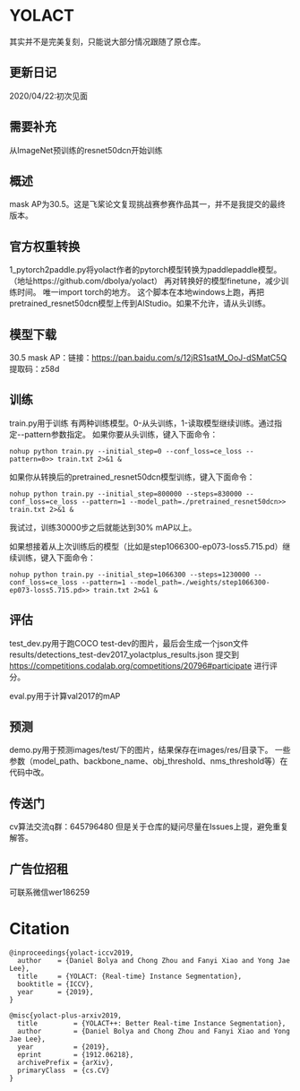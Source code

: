 # YOLACT
其实并不是完美复刻，只能说大部分情况跟随了原仓库。

## 更新日记

2020/04/22:初次见面

## 需要补充

从ImageNet预训练的resnet50dcn开始训练

## 概述

mask AP为30.5。这是飞桨论文复现挑战赛参赛作品其一，并不是我提交的最终版本。

## 官方权重转换

1_pytorch2paddle.py将yolact作者的pytorch模型转换为paddlepaddle模型。（地址https://github.com/dbolya/yolact）
再对转换好的模型finetune，减少训练时间。
唯一import torch的地方。
这个脚本在本地windows上跑，再把pretrained_resnet50dcn模型上传到AIStudio。如果不允许，请从头训练。

## 模型下载

30.5 mask AP：链接：https://pan.baidu.com/s/12jRS1satM_OoJ-dSMatC5Q 
提取码：z58d 

## 训练
train.py用于训练
有两种训练模型。0-从头训练，1-读取模型继续训练。通过指定--pattern参数指定。
如果你要从头训练，键入下面命令：
```
nohup python train.py --initial_step=0 --conf_loss=ce_loss --pattern=0>> train.txt 2>&1 &

```

如果你从转换后的pretrained_resnet50dcn模型训练，键入下面命令：
```
nohup python train.py --initial_step=800000 --steps=830000 --conf_loss=ce_loss --pattern=1 --model_path=./pretrained_resnet50dcn>> train.txt 2>&1 &

```
我试过，训练30000步之后就能达到30% mAP以上。


如果想接着从上次训练后的模型（比如是step1066300-ep073-loss5.715.pd）继续训练，键入下面命令：
```
nohup python train.py --initial_step=1066300 --steps=1230000 --conf_loss=ce_loss --pattern=1 --model_path=./weights/step1066300-ep073-loss5.715.pd>> train.txt 2>&1 &

```

## 评估
test_dev.py用于跑COCO test-dev的图片，最后会生成一个json文件
results/detections_test-dev2017_yolactplus_results.json
提交到
https://competitions.codalab.org/competitions/20796#participate
进行评分。

eval.py用于计算val2017的mAP

## 预测
demo.py用于预测images/test/下的图片，结果保存在images/res/目录下。
一些参数（model_path、backbone_name、obj_threshold、nms_threshold等）在代码中改。

## 传送门
cv算法交流q群：645796480
但是关于仓库的疑问尽量在Issues上提，避免重复解答。


## 广告位招租
可联系微信wer186259

# Citation

```
@inproceedings{yolact-iccv2019,
  author    = {Daniel Bolya and Chong Zhou and Fanyi Xiao and Yong Jae Lee},
  title     = {YOLACT: {Real-time} Instance Segmentation},
  booktitle = {ICCV},
  year      = {2019},
}
```

```
@misc{yolact-plus-arxiv2019,
  title         = {YOLACT++: Better Real-time Instance Segmentation},
  author        = {Daniel Bolya and Chong Zhou and Fanyi Xiao and Yong Jae Lee},
  year          = {2019},
  eprint        = {1912.06218},
  archivePrefix = {arXiv},
  primaryClass  = {cs.CV}
}
```
